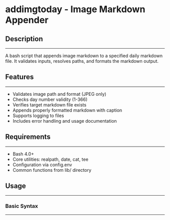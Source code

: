 # addimgtoday - Image Markdown Appender

## Description

---

A bash script that appends image markdown to a specified daily markdown file. It validates inputs, resolves paths, and formats the markdown output.

## Features

---

- Validates image path and format (JPEG only)
- Checks day number validity (1-366)
- Verifies target markdown file exists
- Appends properly formatted markdown with caption
- Supports logging to files
- Includes error handling and usage documentation

## Requirements

---

- Bash 4.0+
- Core utilities: realpath, date, cat, tee
- Configuration via config.env
- Common functions from lib/ directory

## Usage

---

### Basic Syntax

---
